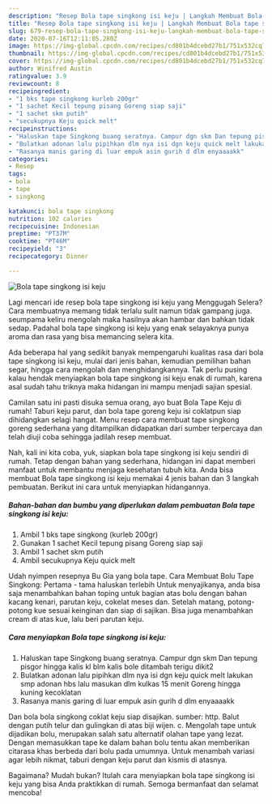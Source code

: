 ```yaml
---
description: "Resep Bola tape singkong isi keju | Langkah Membuat Bola tape singkong isi keju Yang Mudah Dan Praktis"
title: "Resep Bola tape singkong isi keju | Langkah Membuat Bola tape singkong isi keju Yang Mudah Dan Praktis"
slug: 679-resep-bola-tape-singkong-isi-keju-langkah-membuat-bola-tape-singkong-isi-keju-yang-mudah-dan-praktis
date: 2020-07-16T12:11:05.280Z
image: https://img-global.cpcdn.com/recipes/cd801b4dcebd27b1/751x532cq70/bola-tape-singkong-isi-keju-foto-resep-utama.jpg
thumbnail: https://img-global.cpcdn.com/recipes/cd801b4dcebd27b1/751x532cq70/bola-tape-singkong-isi-keju-foto-resep-utama.jpg
cover: https://img-global.cpcdn.com/recipes/cd801b4dcebd27b1/751x532cq70/bola-tape-singkong-isi-keju-foto-resep-utama.jpg
author: Winifred Austin
ratingvalue: 3.9
reviewcount: 8
recipeingredient:
- "1 bks tape singkong kurleb 200gr"
- "1 sachet Kecil tepung pisang Goreng siap saji"
- "1 sachet skm putih"
- "secukupnya Keju quick melt"
recipeinstructions:
- "Haluskan tape Singkong buang seratnya. Campur dgn skm Dan tepung pisgor hingga kalis kl blm kalis bole ditambah terigu dikit2"
- "Bulatkan adonan lalu pipihkan dlm nya isi dgn keju quick melt lakukan smp adonan hbs lalu masukan dlm kulkas 15 menit Goreng hingga kuning kecoklatan"
- "Rasanya manis garing di luar empuk asin gurih d dlm enyaaaakk"
categories:
- Resep
tags:
- bola
- tape
- singkong

katakunci: bola tape singkong 
nutrition: 102 calories
recipecuisine: Indonesian
preptime: "PT37M"
cooktime: "PT46M"
recipeyield: "3"
recipecategory: Dinner

---
```



![Bola tape singkong isi keju](https://img-global.cpcdn.com/recipes/cd801b4dcebd27b1/751x532cq70/bola-tape-singkong-isi-keju-foto-resep-utama.jpg)

Lagi mencari ide resep bola tape singkong isi keju yang Menggugah Selera? Cara membuatnya memang tidak terlalu sulit namun tidak gampang juga. seumpama keliru mengolah maka hasilnya akan hambar dan bahkan tidak sedap. Padahal bola tape singkong isi keju yang enak selayaknya punya aroma dan rasa yang bisa memancing selera kita.

Ada beberapa hal yang sedikit banyak mempengaruhi kualitas rasa dari bola tape singkong isi keju, mulai dari jenis bahan, kemudian pemilihan bahan segar, hingga cara mengolah dan menghidangkannya. Tak perlu pusing kalau hendak menyiapkan bola tape singkong isi keju enak di rumah, karena asal sudah tahu triknya maka hidangan ini mampu menjadi sajian spesial.

Camilan satu ini pasti disuka semua orang, ayo buat Bola Tape Keju di rumah! Taburi keju parut, dan bola tape goreng keju isi coklatpun siap dihidangkan selagi hangat. Menu resep cara membuat tape singkong goreng sederhana yang ditampilkan didapatkan dari sumber terpercaya dan telah diuji coba sehingga jadilah resep membuat.


Nah, kali ini kita coba, yuk, siapkan bola tape singkong isi keju sendiri di rumah. Tetap dengan bahan yang sederhana, hidangan ini dapat memberi manfaat untuk membantu menjaga kesehatan tubuh kita. Anda bisa membuat Bola tape singkong isi keju memakai 4 jenis bahan dan 3 langkah pembuatan. Berikut ini cara untuk menyiapkan hidangannya.

<!--inarticleads1-->

##### Bahan-bahan dan bumbu yang diperlukan dalam pembuatan Bola tape singkong isi keju:

1. Ambil 1 bks tape singkong (kurleb 200gr)
1. Gunakan 1 sachet Kecil tepung pisang Goreng siap saji
1. Ambil 1 sachet skm putih
1. Ambil secukupnya Keju quick melt


Udah nyimpen resepnya Bu Gia yang bola tape. Cara Membuat Bolu Tape Singkong: Pertama - tama haluskan terlebih Untuk menyajikanya, anda bisa saja menambahkan bahan toping untuk bagian atas bolu dengan bahan kacang kenari, parutan keju, cokelat meses dan. Setelah matang, potong-potong kue sesuai keinginan dan siap di sajikan. Bisa juga menambahkan cream di atas kue, lalu beri parutan keju. 

<!--inarticleads2-->

##### Cara menyiapkan Bola tape singkong isi keju:

1. Haluskan tape Singkong buang seratnya. Campur dgn skm Dan tepung pisgor hingga kalis kl blm kalis bole ditambah terigu dikit2
1. Bulatkan adonan lalu pipihkan dlm nya isi dgn keju quick melt lakukan smp adonan hbs lalu masukan dlm kulkas 15 menit Goreng hingga kuning kecoklatan
1. Rasanya manis garing di luar empuk asin gurih d dlm enyaaaakk


Dan bola bola singkong coklat keju siap disajikan. sumber: http. Balut dengan putih telur dan gulingkan di atas biji wijen. c. Mengolah tape untuk dijadikan bolu, merupakan salah satu alternatif olahan tape yang lezat. Dengan memasukkan tape ke dalam bahan bolu tentu akan memberikan citarasa khas berbeda dari bolu pada umumnya. Untuk menambah variasi agar lebih nikmat, taburi dengan keju parut dan kismis di atasnya. 

Bagaimana? Mudah bukan? Itulah cara menyiapkan bola tape singkong isi keju yang bisa Anda praktikkan di rumah. Semoga bermanfaat dan selamat mencoba!
